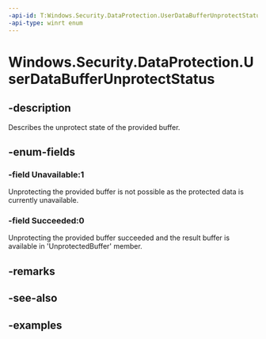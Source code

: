 ```yaml
---
-api-id: T:Windows.Security.DataProtection.UserDataBufferUnprotectStatus
-api-type: winrt enum
---
```


<!-- Enumeration syntax.
public enum UserDataBufferUnprotectStatus : int 
-->

# Windows.Security.DataProtection.UserDataBufferUnprotectStatus

## -description
Describes the unprotect state of the provided buffer.

## -enum-fields
### -field Unavailable:1
Unprotecting the provided buffer is not possible as the protected data is currently unavailable.

### -field Succeeded:0
Unprotecting the provided buffer succeeded and the result buffer is available in 'UnprotectedBuffer' member.

## -remarks

## -see-also

## -examples

